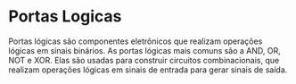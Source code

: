 # Portas Logicas
Portas lógicas são componentes eletrônicos que realizam operações lógicas em sinais binários. As portas lógicas mais comuns são a AND, OR, NOT e XOR. Elas são usadas para construir circuitos combinacionais, que realizam operações lógicas em sinais de entrada para gerar sinais de saída.